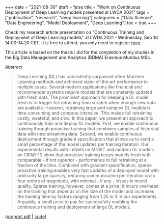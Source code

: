 +++
date = "2021-08-30"
draft = false
title = "Work on Continuous Deployment of Deep Learning models presented at LWDA 2021"
tags = ["publication", "research", "deep learning"]
categories = ["Data Science", "Data Engineering", "Model Deployment", "Deep Learning"]
toc = true
+++

Check my research article presentation on "Continuous Training and Deployment of Deep Learning models" at LWDA 2021 - Wednesday, Sep 1st 14:00-14:20 CET. It is free to attend, you only need to register [here](https://mcml.ai/lwda2021/attending).

This article is based on the thesis I did for the completion of my studies in the Big Data Management and Analytics (BDMA) Erasmus Mundus MSc.

*Abstract*
>Deep Learning (DL) has consistently surpassed other Machine Learning methods and achieved state-of-the-art performance in multiple cases. Several modern applications like financial and recommender systems require models that are constantly updated with fresh data. The prominent approach for keeping a DL model fresh is to trigger full retraining from scratch when enough new data are available. However, retraining large and complex DL models is time-consuming and compute-intensive. This makes full retraining costly, wasteful, and slow. In this paper, we present an approach to continuously train and deploy DL models. First, we enable continuous training through proactive training that combines samples of historical data with new streaming data. Second, we enable continuous deployment through gradient sparsification that allows us to send a small percentage of the model updates per training iteration. Our experimental results with LeNet5 on MNIST and modern DL models on CIFAR-10 show that proactive training keeps models fresh with comparable - if not superior - performance to full retraining at a fraction of the time. Combined with gradient sparsification, sparse proactive training enables very fast updates of a deployed model with arbitrarily large sparsity, reducing communication per iteration up to four orders of magnitude, with minimal - if any - losses in model quality. Sparse training, however, comes at a price; it incurs overhead on the training that depends on the size of the model and increases the training time by factors ranging from 1.25 to 3 in our experiments. Arguably, a small price to pay for successfully enabling the continuous training and deployment of large DL models. 

([preprint pdf](/blog/lwda2021-article/dl_continuous_deployment.pdf) | [code](https://github.com/iprapas/dl-continuous-deployment))